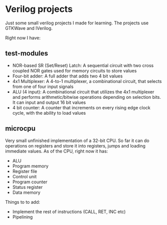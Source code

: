 # Verilog projects

Just some small verilog projects I made for learning. The projects use GTKWave and IVerilog.

Right now I have:
## test-modules
- NOR-based SR (Set/Reset) Latch: A sequential circuit with two cross coupled NOR gates used for memory circuits to store values
- Four-bit adder: A full adder that adds two 4 bit values
- 4x1 Multiplexer: A 4-to-1 multiplexer, a combinational circuit, that selects from one of four input signals
- ALU (4 input): A combinational circuit that utilizes the 4x1 multiplexer and performs arithmetic/bitwise operations depending on selection bits. It can input and output 16 bit values
- 4 bit counter: A counter that increments on every rising edge clock cycle, with the ability to load values

## microcpu
Very small unfinished implementation of a 32-bit CPU. So far it can do operations on registers and store it into registers, jumps and loading immediate values. As of the CPU, right now it has:

- ALU 
- Program memory 
- Register file 
- Control unit 
- Program counter
- Status register
- Data memory

Things to to add:

- Implement the rest of instructions (CALL, RET, INC etc)
- Pipelining